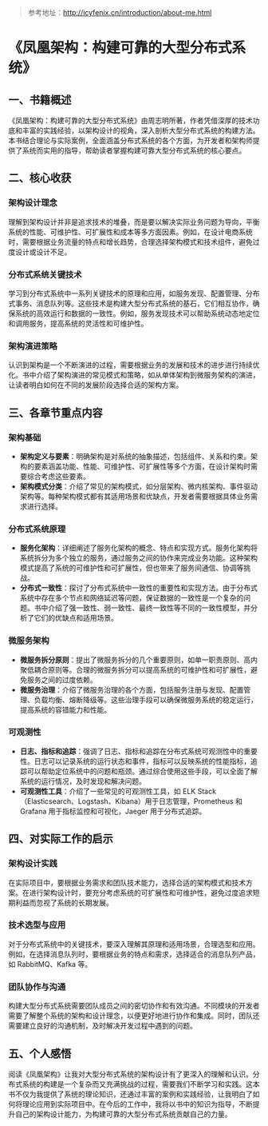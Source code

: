 > 参考地址：http://icyfenix.cn/introduction/about-me.html

# 《凤凰架构：构建可靠的大型分布式系统》

## 一、书籍概述

《凤凰架构：构建可靠的大型分布式系统》由周志明所著，作者凭借深厚的技术功底和丰富的实践经验，以架构设计的视角，深入剖析大型分布式系统的构建方法。本书结合理论与实际案例，全面涵盖分布式系统的各个方面，为开发者和架构师提供了系统而实用的指导，帮助读者掌握构建可靠大型分布式系统的核心要点。

## 二、核心收获

### 架构设计理念

理解到架构设计并非是追求技术的堆叠，而是要以解决实际业务问题为导向，平衡系统的性能、可维护性、可扩展性和成本等多方面因素。例如，在设计电商系统时，需要根据业务流量的特点和增长趋势，合理选择架构模式和技术组件，避免过度设计或设计不足。

### 分布式系统关键技术

学习到分布式系统中一系列关键技术的原理和应用，如服务发现、配置管理、分布式事务、消息队列等。这些技术是构建大型分布式系统的基石，它们相互协作，确保系统的高效运行和数据的一致性。例如，服务发现技术可以帮助系统动态地定位和调用服务，提高系统的灵活性和可维护性。

### 架构演进策略

认识到架构是一个不断演进的过程，需要根据业务的发展和技术的进步进行持续优化。书中介绍了架构演进的常见模式和策略，如从单体架构到微服务架构的演进，让读者明白如何在不同的发展阶段选择合适的架构方案。

## 三、各章节重点内容

### 架构基础

- **架构定义与要素**：明确架构是对系统的抽象描述，包括组件、关系和约束。架构的要素涵盖功能、性能、可维护性、可扩展性等多个方面，在设计架构时需要综合考虑这些要素。
- **架构模式分类**：介绍了常见的架构模式，如分层架构、微内核架构、事件驱动架构等。每种架构模式都有其适用场景和优缺点，开发者需要根据具体业务需求进行选择。

### 分布式系统原理

- **服务化架构**：详细阐述了服务化架构的概念、特点和实现方式。服务化架构将系统拆分为多个独立的服务，通过服务之间的协作来完成业务功能。这种架构模式提高了系统的可维护性和可扩展性，但也带来了服务间通信、协调等挑战。
- **分布式一致性**：探讨了分布式系统中一致性的重要性和实现方法。由于分布式系统中存在多个节点和网络延迟等问题，保证数据的一致性是一个复杂的问题。书中介绍了强一致性、弱一致性、最终一致性等不同的一致性模型，并分析了它们的优缺点和适用场景。

### 微服务架构

- **微服务拆分原则**：提出了微服务拆分的几个重要原则，如单一职责原则、高内聚低耦合原则等。合理的微服务拆分可以提高系统的可维护性和可扩展性，避免服务之间的过度依赖。
- **微服务治理**：介绍了微服务治理的各个方面，包括服务注册与发现、配置管理、负载均衡、熔断降级等。这些治理手段可以确保微服务系统的稳定运行，提高系统的容错能力和性能。

### 可观测性

- **日志、指标和追踪**：强调了日志、指标和追踪在分布式系统可观测性中的重要性。日志可以记录系统的运行状态和事件，指标可以反映系统的性能指标，追踪可以帮助定位系统中的问题和瓶颈。通过综合使用这些手段，可以全面了解系统的运行情况，及时发现和解决问题。
- **可观测性工具**：介绍了一些常见的可观测性工具，如 ELK Stack（Elasticsearch、Logstash、Kibana）用于日志管理，Prometheus 和 Grafana 用于指标监控和可视化，Jaeger 用于分布式追踪。

## 四、对实际工作的启示

### 架构设计实践

在实际项目中，要根据业务需求和团队技术能力，选择合适的架构模式和技术方案。在进行架构设计时，要充分考虑系统的可扩展性和可维护性，避免过度追求短期利益而忽视了系统的长期发展。

### 技术选型与应用

对于分布式系统中的关键技术，要深入理解其原理和适用场景，合理选型和应用。例如，在选择消息队列时，要根据业务的特点和需求，选择适合的消息队列产品，如 RabbitMQ、Kafka 等。

### 团队协作与沟通

构建大型分布式系统需要团队成员之间的密切协作和有效沟通。不同模块的开发者需要了解整个系统的架构和设计理念，以便更好地进行协作和集成。同时，团队还需要建立良好的沟通机制，及时解决开发过程中遇到的问题。

## 五、个人感悟

阅读《凤凰架构》让我对大型分布式系统的架构设计有了更深入的理解和认识。分布式系统的构建是一个复杂而又充满挑战的过程，需要我们不断学习和实践。这本书不仅为我提供了系统的理论知识，还通过丰富的案例和实践经验，让我明白了如何将理论应用到实际项目中。在今后的工作中，我将以书中的知识为指导，不断提升自己的架构设计能力，为构建可靠的大型分布式系统贡献自己的力量。
